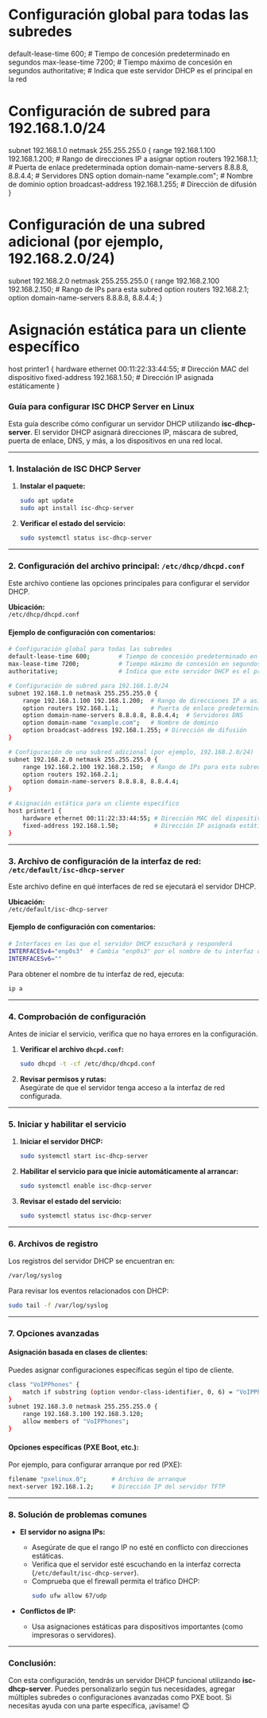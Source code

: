 # Configuración global para todas las subredes
default-lease-time 600;        # Tiempo de concesión predeterminado en segundos
max-lease-time 7200;           # Tiempo máximo de concesión en segundos
authoritative;                 # Indica que este servidor DHCP es el principal en la red

# Configuración de subred para 192.168.1.0/24
subnet 192.168.1.0 netmask 255.255.255.0 {
    range 192.168.1.100 192.168.1.200;  # Rango de direcciones IP a asignar
    option routers 192.168.1.1;         # Puerta de enlace predeterminada
    option domain-name-servers 8.8.8.8, 8.8.4.4;  # Servidores DNS
    option domain-name "example.com";   # Nombre de dominio
    option broadcast-address 192.168.1.255; # Dirección de difusión
}

# Configuración de una subred adicional (por ejemplo, 192.168.2.0/24)
subnet 192.168.2.0 netmask 255.255.255.0 {
    range 192.168.2.100 192.168.2.150;  # Rango de IPs para esta subred
    option routers 192.168.2.1;
    option domain-name-servers 8.8.8.8, 8.8.4.4;
}

# Asignación estática para un cliente específico
host printer1 {
    hardware ethernet 00:11:22:33:44:55; # Dirección MAC del dispositivo
    fixed-address 192.168.1.50;          # Dirección IP asignada estáticamente
}


### **Guía para configurar ISC DHCP Server en Linux**

Esta guía describe cómo configurar un servidor DHCP utilizando **isc-dhcp-server**. El servidor DHCP asignará direcciones IP, máscara de subred, puerta de enlace, DNS, y más, a los dispositivos en una red local.

---

### **1. Instalación de ISC DHCP Server**

1. **Instalar el paquete:**
   ```bash
   sudo apt update
   sudo apt install isc-dhcp-server
   ```

2. **Verificar el estado del servicio:**
   ```bash
   sudo systemctl status isc-dhcp-server
   ```

---

### **2. Configuración del archivo principal: `/etc/dhcp/dhcpd.conf`**

Este archivo contiene las opciones principales para configurar el servidor DHCP.

**Ubicación:**  
`/etc/dhcp/dhcpd.conf`

#### **Ejemplo de configuración con comentarios:**

```bash
# Configuración global para todas las subredes
default-lease-time 600;        # Tiempo de concesión predeterminado en segundos
max-lease-time 7200;           # Tiempo máximo de concesión en segundos
authoritative;                 # Indica que este servidor DHCP es el principal en la red

# Configuración de subred para 192.168.1.0/24
subnet 192.168.1.0 netmask 255.255.255.0 {
    range 192.168.1.100 192.168.1.200;  # Rango de direcciones IP a asignar
    option routers 192.168.1.1;         # Puerta de enlace predeterminada
    option domain-name-servers 8.8.8.8, 8.8.4.4;  # Servidores DNS
    option domain-name "example.com";   # Nombre de dominio
    option broadcast-address 192.168.1.255; # Dirección de difusión
}

# Configuración de una subred adicional (por ejemplo, 192.168.2.0/24)
subnet 192.168.2.0 netmask 255.255.255.0 {
    range 192.168.2.100 192.168.2.150;  # Rango de IPs para esta subred
    option routers 192.168.2.1;
    option domain-name-servers 8.8.8.8, 8.8.4.4;
}

# Asignación estática para un cliente específico
host printer1 {
    hardware ethernet 00:11:22:33:44:55; # Dirección MAC del dispositivo
    fixed-address 192.168.1.50;          # Dirección IP asignada estáticamente
}
```

---

### **3. Archivo de configuración de la interfaz de red: `/etc/default/isc-dhcp-server`**

Este archivo define en qué interfaces de red se ejecutará el servidor DHCP.

**Ubicación:**  
`/etc/default/isc-dhcp-server`

#### **Ejemplo de configuración con comentarios:**

```bash
# Interfaces en las que el servidor DHCP escuchará y responderá
INTERFACESv4="enp0s3"  # Cambia "enp0s3" por el nombre de tu interfaz de red
INTERFACESv6=""
```

Para obtener el nombre de tu interfaz de red, ejecuta:
```bash
ip a
```

---

### **4. Comprobación de configuración**

Antes de iniciar el servicio, verifica que no haya errores en la configuración.

1. **Verificar el archivo `dhcpd.conf`:**
   ```bash
   sudo dhcpd -t -cf /etc/dhcp/dhcpd.conf
   ```

2. **Revisar permisos y rutas:**  
   Asegúrate de que el servidor tenga acceso a la interfaz de red configurada.

---

### **5. Iniciar y habilitar el servicio**

1. **Iniciar el servidor DHCP:**
   ```bash
   sudo systemctl start isc-dhcp-server
   ```

2. **Habilitar el servicio para que inicie automáticamente al arrancar:**
   ```bash
   sudo systemctl enable isc-dhcp-server
   ```

3. **Revisar el estado del servicio:**
   ```bash
   sudo systemctl status isc-dhcp-server
   ```

---

### **6. Archivos de registro**

Los registros del servidor DHCP se encuentran en:
```bash
/var/log/syslog
```
Para revisar los eventos relacionados con DHCP:
```bash
sudo tail -f /var/log/syslog
```

---

### **7. Opciones avanzadas**

#### **Asignación basada en clases de clientes:**
Puedes asignar configuraciones específicas según el tipo de cliente.
```bash
class "VoIPPhones" {
    match if substring (option vendor-class-identifier, 0, 6) = "VoIPPh";
}
subnet 192.168.3.0 netmask 255.255.255.0 {
    range 192.168.3.100 192.168.3.120;
    allow members of "VoIPPhones";
}
```

#### **Opciones específicas (PXE Boot, etc.):**
Por ejemplo, para configurar arranque por red (PXE):
```bash
filename "pxelinux.0";       # Archivo de arranque
next-server 192.168.1.2;     # Dirección IP del servidor TFTP
```

---

### **8. Solución de problemas comunes**

- **El servidor no asigna IPs:**
  - Asegúrate de que el rango IP no esté en conflicto con direcciones estáticas.
  - Verifica que el servidor esté escuchando en la interfaz correcta (`/etc/default/isc-dhcp-server`).
  - Comprueba que el firewall permita el tráfico DHCP:
    ```bash
    sudo ufw allow 67/udp
    ```

- **Conflictos de IP:**
  - Usa asignaciones estáticas para dispositivos importantes (como impresoras o servidores).

---

### **Conclusión:**
Con esta configuración, tendrás un servidor DHCP funcional utilizando **isc-dhcp-server**. Puedes personalizarlo según tus necesidades, agregar múltiples subredes o configuraciones avanzadas como PXE boot. Si necesitas ayuda con una parte específica, ¡avísame! 😊